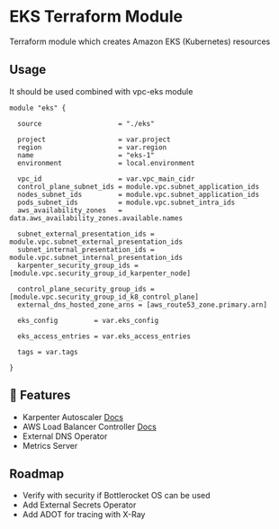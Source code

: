 <!-- markdownlint-disable MD013 MD033  -->

# <div align= "center"></div>EKS Terraform Module<div align="center">

</div>
<!-- markdownlint-enable MD013 MD033 -->

Terraform module which creates Amazon EKS (Kubernetes) resources

## Usage

It should be used combined with vpc-eks module

```hcl
module "eks" {

  source                   = "./eks"
  
  project                  = var.project
  region                   = var.region
  name                     = "eks-1"
  environment              = local.environment
  
  vpc_id                   = var.vpc_main_cidr
  control_plane_subnet_ids = module.vpc.subnet_application_ids
  nodes_subnet_ids         = module.vpc.subnet_application_ids
  pods_subnet_ids          = module.vpc.subnet_intra_ids
  aws_availability_zones   = data.aws_availability_zones.available.names

  subnet_external_presentation_ids = module.vpc.subnet_external_presentation_ids
  subnet_internal_presentation_ids = module.vpc.subnet_internal_presentation_ids
  karpenter_security_group_ids = [module.vpc.security_group_id_karpenter_node]

  control_plane_security_group_ids = [module.vpc.security_group_id_k8_control_plane]
  external_dns_hosted_zone_arns = [aws_route53_zone.primary.arn]

  eks_config         = var.eks_config

  eks_access_entries = var.eks_access_entries

  tags = var.tags

}
```

## 🚀 Features

* Karpenter Autoscaler [Docs](https://karpenter.sh/docs/)
* AWS Load Balancer Controller [Docs](https://kubernetes-sigs.github.io/aws-load-balancer-controller/latest/guide/ingress/annotations/)
* External DNS Operator
* Metrics Server

## Roadmap

* Verify with security if Bottlerocket OS can be used
* Add External Secrets Operator
* Add ADOT for tracing with X-Ray
